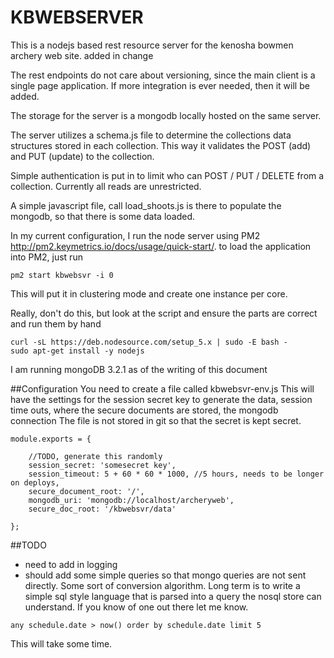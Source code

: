 # KBWEBSERVER
This is a nodejs based rest resource server for the kenosha bowmen archery web site.  added in change

The rest endpoints do not care about versioning, since the main client is a single page application.
If more integration is ever needed, then it will be added.

The storage for the server is a mongodb locally hosted on the same server.

The server utilizes a schema.js file to determine the collections data structures stored in each collection.
This way it validates the POST (add) and PUT (update) to the collection.

Simple authentication is put in to limit who can POST / PUT / DELETE from a collection.
Currently all reads are unrestricted.

A simple javascript file, call load_shoots.js is there to populate the mongodb, so that there is some data loaded.

In my current configuration, I run the node server using PM2 http://pm2.keymetrics.io/docs/usage/quick-start/.
to load the application into PM2, just run
```
pm2 start kbwebsvr -i 0
```

This will put it in clustering mode and create one instance per core.


Really, don't do this, but look at the script and ensure the parts are correct and run them by hand
```
curl -sL https://deb.nodesource.com/setup_5.x | sudo -E bash -
sudo apt-get install -y nodejs
```

I am running mongoDB 3.2.1 as of the writing of this document

##Configuration
You need to create a file called kbwebsvr-env.js
This will have the settings for the session secret key to generate the data, session time outs, where the secure
documents are stored, the mongodb connection
The file is not stored in git so that the secret is kept secret.

```
module.exports = {

    //TODO, generate this randomly
    session_secret: 'somesecret key',
    session_timeout: 5 + 60 * 60 * 1000, //5 hours, needs to be longer on deploys,
    secure_document_root: '/',
    mongodb_uri: 'mongodb://localhost/archeryweb',
    secure_doc_root: '/kbwebsvr/data'

};
```

##TODO
- need to add in logging
- should add some simple queries so that mongo queries are not sent directly.  Some sort of conversion algorithm.  Long term is to write a simple sql style language that is parsed into a query the nosql store can understand.  If you know of one out there let me know.
```
any schedule.date > now() order by schedule.date limit 5
```

This will take some time.

